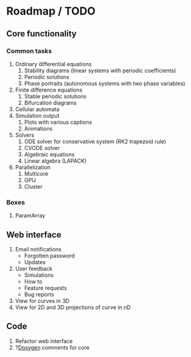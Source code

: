 # Roadmap / TODO

## Core functionality
### Common tasks
1. Ordinary differential equations
   1. Stability diagrams (linear systems with periodic coefficients)
   2. Periodic solutions
   3. Phase portraits (autonomous systems with two phase variables)
2. Finite difference equations
   1. Stable periodic solutions
   2. Bifurcation diagrams
3. Cellular automata
4. Simulation output
   1. Plots with various captions
   2. Animations
5. Solvers
   1. ODE solver for conservative system (RK2 trapezoid rule)
   2. CVODE solver
   3. Algebraic equations
   4. Linear algebra (LAPACK)
6. Parallelization
   1. Multicore
   2. GPU
   3. Cluster

### Boxes
1. ParamArray

## Web interface
1. Email notifications
   * Forgotten password
   * Updates
2. User feedback
   * Simulations
   * How to
   * Feature requests
   * Bug reports
3. View for curves in 3D
4. View for 2D and 3D projections of curve in nD

## Code
1. Refactor web interface
2. ?[Doxygen](http://www.doxygen.org) comments for core
